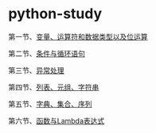 # python-study
第一节、[变量、运算符和数据类型以及位运算](https://nbviewer.jupyter.org/github/jachin-zhao/python-study/blob/master/1%E3%80%81%E5%8F%98%E9%87%8F%E3%80%81%E8%BF%90%E7%AE%97%E7%AC%A6%E5%92%8C%E6%95%B0%E6%8D%AE%E7%B1%BB%E5%9E%8B.ipynb)

第二节、[条件与循环语句](https://nbviewer.jupyter.org/github/jachin-zhao/python-study/blob/master/2%E3%80%81%E6%9D%A1%E4%BB%B6%E4%B8%8E%E5%BE%AA%E7%8E%AF%E8%AF%AD%E5%8F%A5.ipynb)

第三节、[异常处理](https://nbviewer.jupyter.org/github/jachin-zhao/python-study/blob/master/3%E3%80%81%E5%BC%82%E5%B8%B8%E5%A4%84%E7%90%86.ipynb)

第四节、[列表、元组、字符串](https://nbviewer.jupyter.org/github/jachin-zhao/python-study/blob/master/4%E3%80%81%E5%88%97%E8%A1%A8%E3%80%81%E5%85%83%E7%BB%84%E3%80%81%E5%AD%97%E7%AC%A6%E4%B8%B2.ipynb)

第五节、[字典、集合、序列](https://nbviewer.jupyter.org/github/jachin-zhao/python-study/blob/master/5%E3%80%81%E5%AD%97%E5%85%B8%E3%80%81%E9%9B%86%E5%90%88%E3%80%81%E5%BA%8F%E5%88%97.ipynb)

第六节、[函数与Lambda表达式](https://nbviewer.jupyter.org/github/jachin-zhao/python-study/blob/master/6%E3%80%81%E5%87%BD%E6%95%B0%E4%B8%8ELambda%E8%A1%A8%E8%BE%BE%E5%BC%8F.ipynb)
